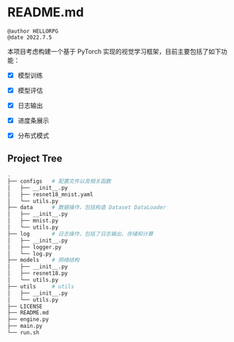 # README.md

```wiki
@author HELLORPG
@date 2022.7.5
```

本项目考虑构建一个基于 PyTorch 实现的视觉学习框架，目前主要包括了如下功能：
- [x] 模型训练
- [x] 模型评估
- [x] 日志输出
- [x] 进度条展示
- [x] 分布式模式


## Project Tree
```bash
.
├── configs   # 配置文件以及相关函数
│   ├── __init__.py
│   ├── resnet18_mnist.yaml
│   └── utils.py
├── data      # 数据操作，包括构造 Dataset DataLoader
│   ├── __init__.py
│   ├── mnist.py
│   └── utils.py
├── log       # 日志操作，包括了日志输出、存储和计算
│   ├── __init__.py
│   ├── logger.py
│   └── log.py
├── models    # 网络结构
│   ├── __init__.py
│   ├── resnet18.py
│   └── utils.py
├── utils     # utils
│   ├── __init__.py
│   └── utils.py
├── LICENSE
├── README.md
├── engine.py
├── main.py
└── run.sh
```
